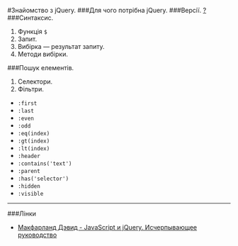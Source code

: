 #Знайомство з jQuery.
###Для чого потрібна jQuery.
###Версії. [?](https://code.jquery.com/jquery/)
###Синтаксис.
1. Функція `$`
1. Запит.
1. Вибірка — результат запиту.
1. Методи вибірки.

###Пошук елементів.
1. Селектори.
1. Фільтри.
  - `:first`
  - `:last`
  - `:even`
  - `:odd`
  - `:eq(index)`
  - `:gt(index)`
  - `:lt(index)`
  - `:header`
  - `:contains('text')`
  - `:parent`
  - `:has('selector')`
  - `:hidden`
  - `:visible`

---
###Лінки
- [Макфарланд Дэвид - JаvaScript и jQuery. Исчерпывающее руководство](https://www.dropbox.com/s/gqaa4pn75odgwgh/%D0%9C%D0%B0%D0%BA%D1%84%D0%B0%D1%80%D0%BB%D0%B0%D0%BD%D0%B4%20%D0%94.%20-%20J%D0%B0vaScript%20%D0%B8%20jQuery.%20%D0%98%D1%81%D1%87%D0%B5%D1%80%D0%BF%D1%8B%D0%B2%D0%B0%D1%8E%D1%89%D0%B5%D0%B5%20%D1%80%D1%83%D0%BA%D0%BE%D0%B2%D0%BE%D0%B4%D1%81%D1%82%D0%B2%D0%BE%20%28%D0%9C%D0%B8%D1%80%D0%BE%D0%B2%D0%BE%D0%B9%20%D0%BA%D0%BE%D0%BC%D0%BF%D1%8C%D1%8E%D1%82%D0%B5%D1%80%D0%BD%D1%8B%D0%B9%20%D0%B1%D0%B5%D1%81%D1%82%D1%81%D0%B5%D0%BB%D0%BB%D0%B5%D1%80%29%20-%202015.pdf?dl=0)
